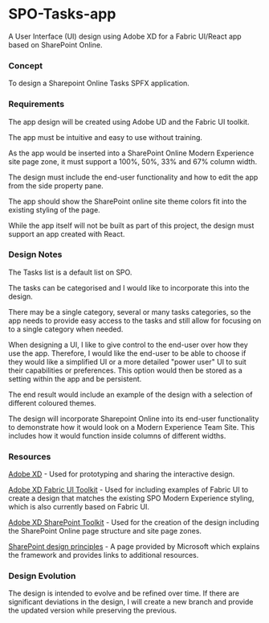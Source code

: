 # SPO-Tasks-app
A User Interface (UI) design using Adobe XD for a Fabric UI/React app based on SharePoint Online.

### Concept
To design a Sharepoint Online Tasks SPFX application.

### Requirements
The app design will be created using Adobe UD and the Fabric UI toolkit.

The app must be intuitive and easy to use without training.

As the app would be inserted into a SharePoint Online Modern Experience site page zone, it must support a 100%, 50%, 33% and 67% column width.

The design must include the end-user functionality and how to edit the app from the side property pane.

The app should show the SharePoint online site theme colors fit into the existing styling of the page.

While the app itself will not be built as part of this project, the design must support an app created with React.

### Design Notes
The Tasks list is a default list on SPO.

The tasks can be categorised and I would like to incorporate this into the design.

There may be a single category, several or many tasks categories, so the app needs to provide easy access to the tasks and still allow for focusing on to a single category when needed.

When designing a UI, I like to give control to the end-user over how they use the app. Therefore, I would like the end-user to be able to choose if they would like a simplified UI or a more detailed "power user" UI to suit their capabilities or preferences. This option would then be stored as a setting within the app and be persistent.

The end result would include an example of the design with a selection of different coloured themes.

The design will incorporate Sharepoint Online into its end-user functionality to demonstrate how it would look on a Modern Experience Team Site. This includes how it would function inside columns of different widths.

### Resources
[Adobe XD](https://www.adobe.com/uk/products/xd.html) - Used for prototyping and sharing the interactive design.

[Adobe XD Fabric UI Toolkit](https://aka.ms/fabric-toolkit) - Used for including examples of Fabric UI to create a design that matches the existing SPO Modern Experience styling, which is also currently based on Fabric UI.

[Adobe XD SharePoint Toolkit](https://aka.ms/sharepoint-toolkit) - Used for the creation of the design including the SharePoint Online page structure and site page zones.

[SharePoint design principles](https://spdesign.azurewebsites.net/) - A page provided by Microsoft which explains the framework and provides links to additional resources.

### Design Evolution
The design is intended to evolve and be refined over time. If there are significant deviations in the design, I will create a new branch and provide the updated version while preserving the previous.
